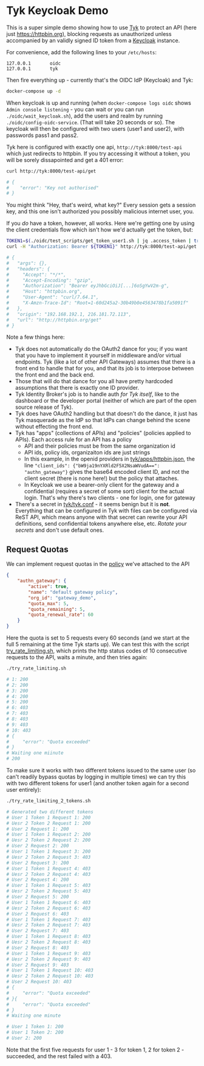 # Tyk Keycloak Demo

This is a super simple demo showing how to use [Tyk](https://tyk.io) to protect an API (here just https://httpbin.org),
blocking requests as unauthorized unless accompanied by an validly signed ID token from a [Keycloak](https://www.keycloak.org/documentation) instance.

For convenience, add the following lines to your `/etc/hosts`:

```
127.0.0.1       oidc
127.0.0.1       tyk
```

Then fire everything up - currently that's the OIDC IdP (Keycloak) and Tyk:

```bash
docker-compose up -d
```

When keycloak is up and running (when `docker-compose logs oidc` shows `Admin console listening` - you can wait or
you can run `./oidc/wait_keycloak.sh`), add the users and realm by running `./oidc/config-oidc-service`.  (That
will take 20 seconds or so).  The keycloak will then be configured with two users (user1 and user2), 
with passwords pass1 and pass2.

Tyk here is configured with exactly one api, `http://tyk:8000/test-api` which just redirects to httpbin.   If you try accessing
it without a token, you will be sorely dissapointed and get a 401 error:

```bash
curl http://tyk:8000/test-api/get

# {
#    "error": "Key not authorised"
# }
```

You might think "Hey, that's weird, what key?"  Every session gets a session key, and this one isn't authorized
you possibly malicious internet user, you.

If you _do_ have a token, however, all works.  Here we're getting one by using the client credentials flow which
isn't how we'd actually get the token, but:

```bash
TOKEN1=$(./oidc/test_scripts/get_token_user1.sh | jq .access_token | tr -d \" )
curl -H "Authorization: Bearer ${TOKEN1}" http://tyk:8000/test-api/get

# {
#   "args": {},
#   "headers": {
#     "Accept": "*/*",
#     "Accept-Encoding": "gzip",
#     "Authorization": "Bearer eyJhbGciOiJ[...]6oSgYwV2m-g",
#     "Host": "httpbin.org",
#     "User-Agent": "curl/7.64.1",
#     "X-Amzn-Trace-Id": "Root=1-60d245a2-30b49b0e4563478b1fa5091f"
#   },
#   "origin": "192.168.192.1, 216.181.72.113",
#   "url": "http://httpbin.org/get"
# }
```

Note a few things here:

* Tyk does not automatically do the OAuth2 dance for you; if you want that you have to implement it yourself in middleware and/or virtual endpoints.  Tyk (like a lot of other API Gateways) assumes that there is a front end to handle that for you, and that its job is to interpose between the front end and the back end.
* Those that will do that dance for you all have pretty hardcoded assumptions that there is exactly one ID provider.
* Tyk Identity Broker's job is to handle auth _for Tyk itself_, like to the dashboard or the developer portal (neither of which are part of the open source release of Tyk).
* Tyk does have OAuth2 handling but that doesn't do the dance, it just has Tyk masquerade as the IdP so that IdPs can change behind the scene without effecting the front end.
* Tyk has "apps" (collections of APIs) and "policies" (policies applied to APIs).  Each access rule for an API has a policy
    * API and their policies must be from the same organization id
    * API ids, policy ids, organizaiton ids are just strings
    * In this example, in the openid providers in [tyk/apps/httpbin.json](tyk/apps/httpbin.json), the line `"client_ids": {"bW9ja19nYXRld2F5X2NsaWVudA==": "authn_gateway"}` gives the base64 encoded client ID, and not the client secret (there is none here!) but the policy that attaches.
    * In Keycloak we use a bearer-only client for the gateway and a confidential (requires a secret of some sort) client for the actual login.  That's why there's two clients - one for login, one for gateway
* There's a secret in [tyk/tyk.conf](tyk/tyk.conf#L4) - it seems benign but it is **not**.  Everything that can be configured in Tyk with files can be configured via ReST API, which means anyone with that secret can rewrite your API definitions, send confidential tokens anywhere else, etc.  _Rotate your secrets_ and don't use default ones.

## Request Quotas

We can implement request quotas in the [policy](.tyk/policies/policies/.json) we've attached to the API

```json
{
    "authn_gateway": {
        "active": true,
        "name": "default gateway policy",
        "org_id": "gateway_demo",
        "quota_max": 5,
        "quota_remaining": 5,
        "quota_renewal_rate": 60
    }
}
```

Here the quota is set to 5 requests every 60 seconds (and we start at the full 5 remaining at the time Tyk starts up).
We can test this with the script [try_rate_limiting.sh](./try_rate_limiting.sh), which prints the http status codes of
10 consecutive requests to the API, waits a minute, and then tries again:

```bash
./try_rate_limiting.sh

# 1: 200
# 2: 200
# 3: 200
# 4: 200
# 5: 200
# 6: 403
# 7: 403
# 8: 403
# 9: 403
# 10: 403
# {
#     "error": "Quota exceeded"
# }
# Waiting one miinute
# 200
```

To make sure it works with two different tokens issued to the same user (so can't readily bypass quotas by logging in
multiple times) we can try this with two different tokens for user1 (and another token again for a second user entirely):

```bash
./try_rate_limiting_2_tokens.sh

# Generated two different tokens
# User 1 Token 1 Request 1: 200
# Uesr 2 Token 2 Request 1: 200
# User 2 Request 1: 200
# User 1 Token 1 Request 2: 200
# Uesr 2 Token 2 Request 2: 200
# User 2 Request 2: 200
# User 1 Token 1 Request 3: 200
# Uesr 2 Token 2 Request 3: 403
# User 2 Request 3: 200
# User 1 Token 1 Request 4: 403
# Uesr 2 Token 2 Request 4: 403
# User 2 Request 4: 200
# User 1 Token 1 Request 5: 403
# Uesr 2 Token 2 Request 5: 403
# User 2 Request 5: 200
# User 1 Token 1 Request 6: 403
# Uesr 2 Token 2 Request 6: 403
# User 2 Request 6: 403
# User 1 Token 1 Request 7: 403
# Uesr 2 Token 2 Request 7: 403
# User 2 Request 7: 403
# User 1 Token 1 Request 8: 403
# Uesr 2 Token 2 Request 8: 403
# User 2 Request 8: 403
# User 1 Token 1 Request 9: 403
# Uesr 2 Token 2 Request 9: 403
# User 2 Request 9: 403
# User 1 Token 1 Request 10: 403
# Uesr 2 Token 2 Request 10: 403
# User 2 Request 10: 403
# {
#     "error": "Quota exceeded"
# }{
#     "error": "Quota exceeded"
# }
# Waiting one minute

# User 1 Token 1: 200
# User 1 Token 2: 200
# User 2: 200
```

Note that the first five requests for user 1 - 3 for token 1, 2 for token 2 - succeeded, and the rest failed with a 403.
